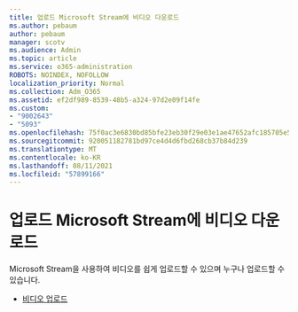 ```yaml
---
title: 업로드 Microsoft Stream에 비디오 다운로드
ms.author: pebaum
author: pebaum
manager: scotv
ms.audience: Admin
ms.topic: article
ms.service: o365-administration
ROBOTS: NOINDEX, NOFOLLOW
localization_priority: Normal
ms.collection: Adm_O365
ms.assetid: ef2df989-8539-48b5-a324-97d2e09f14fe
ms.custom:
- "9002643"
- "5093"
ms.openlocfilehash: 75f0ac3e6830bd85bfe23eb30f29e03e1ae47652afc185705e50341151cad4ec
ms.sourcegitcommit: 920051182781bd97ce4d4d6fbd268cb37b84d239
ms.translationtype: MT
ms.contentlocale: ko-KR
ms.lasthandoff: 08/11/2021
ms.locfileid: "57899166"
---
```

# <a name="upload-a-video-to-microsoft-stream"></a>업로드 Microsoft Stream에 비디오 다운로드

Microsoft Stream을 사용하여 비디오를 쉽게 업로드할 수 있으며 누구나 업로드할 수 있습니다.

- [비디오 업로드](https://docs.microsoft.com/stream/portal-upload-video)
